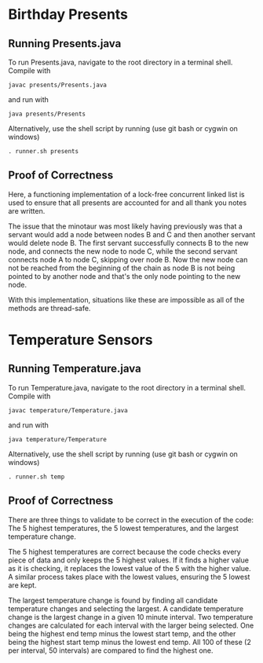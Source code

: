 # Birthday Presents

## Running Presents.java

To run Presents.java, navigate to the root directory in a terminal shell. Compile with 

    javac presents/Presents.java

and run with 

    java presents/Presents

Alternatively, use the shell script by running (use git bash or cygwin on windows)

    . runner.sh presents

## Proof of Correctness
Here, a functioning implementation of a lock-free concurrent linked list is used to ensure that all presents are accounted for and all thank you notes are written. 

The issue that the minotaur was most likely having previously was that a servant would add a node between nodes B and C and then another servant would delete node B. The first servant successfully connects B to the new node, and connects the new node to node C, while the second servant connects node A to node C, skipping over node B. Now the new node can not be reached from the beginning of the chain as node B is not being pointed to by another node and that's the only node pointing to the new node. 

With this implementation, situations like these are impossible as all of the methods are thread-safe.

# Temperature Sensors

## Running Temperature.java

To run Temperature.java, navigate to the root directory in a terminal shell. Compile with

    javac temperature/Temperature.java

and run with

    java temperature/Temperature

Alternatively, use the shell script by running (use git bash or cygwin on windows)

    . runner.sh temp

## Proof of Correctness
There are three things to validate to be correct in the execution of the code: The 5 highest temperatures, the 5 lowest temperatures, and the largest temperature change.

The 5 highest temperatures are correct because the code checks every piece of data and only keeps the 5 highest values. If it finds a higher value as it is checking, it replaces the lowest value of the 5 with the higher value. A similar process takes place with the lowest values, ensuring the 5 lowest are kept.

The largest temperature change is found by finding all candidate temperature changes and selecting the largest. A candidate temperature change is the largest change in a given 10 minute interval. Two temperature changes are calculated for each interval with the larger being selected. One being the highest end temp minus the lowest start temp, and the other being the highest start temp minus the lowest end temp. All 100 of these (2 per interval, 50 intervals) are compared to find the highest one.